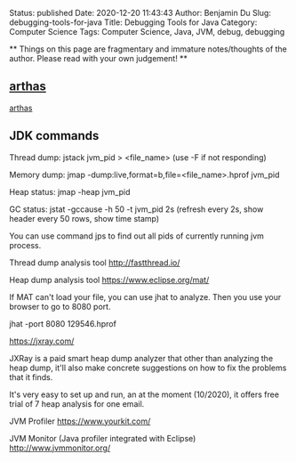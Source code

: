 Status: published
Date: 2020-12-20 11:43:43
Author: Benjamin Du
Slug: debugging-tools-for-java
Title: Debugging Tools for Java
Category: Computer Science
Tags: Computer Science, Java, JVM, debug, debugging

**
Things on this page are fragmentary and immature notes/thoughts of the author.
Please read with your own judgement!
**

## [arthas](https://github.com/alibaba/arthas)
[arthas](https://github.com/alibaba/arthas)

## JDK commands
Thread dump: jstack jvm_pid > <file_name>     (use -F if not responding)

Memory dump: jmap -dump:live,format=b,file=<file_name>.hprof jvm_pid

Heap status:  jmap -heap jvm_pid

GC status: jstat -gccause -h 50 -t jvm_pid 2s  (refresh every 2s, show header every 50 rows, show time stamp)

You can use command jps to find out all pids of currently running jvm process.

Thread dump analysis tool
http://fastthread.io/

Heap dump analysis tool
https://www.eclipse.org/mat/

If MAT can't load your file, you can use jhat to analyze. Then you use your browser to go to 8080 port.

jhat -port 8080 129546.hprof

https://jxray.com/

JXRay is a paid smart heap dump analyzer that other than analyzing the heap dump, it'll also make concrete suggestions on how to fix the problems that it finds.

It's very easy to set up and run, an at the moment (10/2020), it offers free trial of 7 heap analysis for one email.

JVM Profiler
https://www.yourkit.com/

JVM Monitor (Java profiler integrated with Eclipse)
http://www.jvmmonitor.org/
